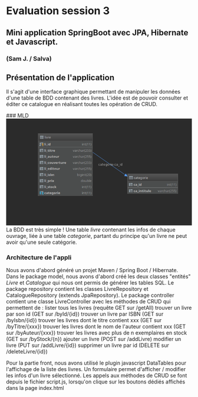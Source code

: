 # Evaluation session 3
## Mini application SpringBoot avec JPA, Hibernate et Javascript. 
### (Sam J. / Salva)

## Présentation de l'application
Il s'agit d'une interface graphique permettant de manipuler les données d'une table de BDD contenant des livres.
L'idée est de pouvoir consulter et éditer ce catalogue en réalisant toutes les opération de CRUD.

### MLD
![mld](/mld.png)
La BDD est très simple ! Une table *livre* contenant les infos de chaque ouvrage, liée à une table *categorie*, partant du principe qu'un livre ne peut avoir qu'une seule catégorie.

### Architecture de l'appli
Nous avons d'abord généré un projet Maven / Spring Boot / Hibernate.
Dans le package model, nous avons d'abord créé les deux classes "entités" *Livre* et *Catalogue* qui nous ont permis de générer les tables SQL.
Le package repository contient les classes LivreRepository et CatalogueRepository (extends JpaRepository).
Le package controller contient une classe LivreController avec les méthodes de CRUD qui permettent de :
  lister tous les livres (requête GET sur /getAll)
  trouver un livre par son id (GET sur /byId/{id})
  trouver un livre par ISBN (GET sur /byIsbn/{id})
  trouver les livres dont le titre contient xxx (GET sur /byTitre/{xxx})
  trouver les livres dont le nom de l'auteur contient xxx (GET sur /byAuteur/{xxx})
  trouver les livres avec plus de n exemplaires en stock (GET sur /byStock/{n})
  ajouter un livre (POST sur /addLivre)
  modifier un livre (PUT sur /addLivre/{id})
  supprimer un livre par id (DELETE sur /deleteLivre/{id})

Pour la partie front, nous avons utilisé le plugin javascript DataTables pour l'affichage de la liste des livres.
Un formulaire permet d'afficher / modifier les infos d'un livre sélectionné.
Les appels aux méthodes de CRUD se font depuis le fichier script.js, lorsqu'on clique sur les boutons dédiés affichés dans la page index.html 
